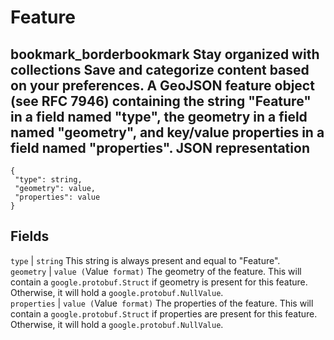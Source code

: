  
#  Feature
bookmark_borderbookmark Stay organized with collections  Save and categorize content based on your preferences. 
A GeoJSON feature object (see RFC 7946) containing the string "Feature" in a field named "type", the geometry in a field named "geometry", and key/value properties in a field named "properties".
JSON representation  
---  
```
{
 "type": string,
 "geometry": value,
 "properties": value
}
```
  
Fields  
---  
`type` |  `string` This string is always present and equal to "Feature".  
`geometry` |  `value (`Value[](https://protobuf.dev/reference/protobuf/google.protobuf/#value)` format)` The geometry of the feature. This will contain a `google.protobuf.Struct` if geometry is present for this feature. Otherwise, it will hold a `google.protobuf.NullValue`.  
`properties` |  `value (`Value[](https://protobuf.dev/reference/protobuf/google.protobuf/#value)` format)` The properties of the feature. This will contain a `google.protobuf.Struct` if properties are present for this feature. Otherwise, it will hold a `google.protobuf.NullValue`.  

